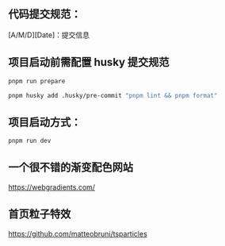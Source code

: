## 代码提交规范：

[A/M/D][Date]：提交信息

## 项目启动前需配置 husky 提交规范

```sh
pnpm run prepare

pnpm husky add .husky/pre-commit "pnpm lint && pnpm format"
```

## 项目启动方式：

```sh
pnpm run dev
```

## 一个很不错的渐变配色网站

https://webgradients.com/

## 首页粒子特效

https://github.com/matteobruni/tsparticles
